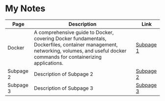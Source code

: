 # My Notes

| Page | Description | Link |
|------|--------------|------|
| Docker | A comprehensive guide to Docker, covering Docker fundamentals, Dockerfiles, container management, networking, volumes, and useful docker commands for containerizing applications. | [Subpage 1](/docker-notes.md) |
| Subpage 2 | Description of Subpage 2 | [Subpage 2](/subpage2.md) |
| Subpage 3 | Description of Subpage 3 | [Subpage 3](/subpage3.md) |
